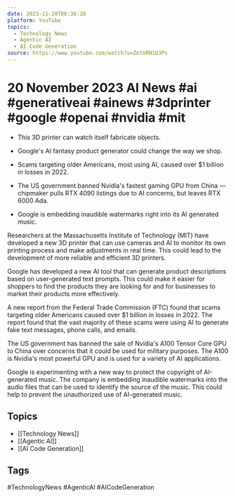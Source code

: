 ```yaml
---
date: 2023-11-20T06:36:20
platform: YouTube
topics:
  - Technology News
  - Agentic AI
  - AI Code Generation
source: https://www.youtube.com/watch?v=ZetVRN1Q3Ps
---
```

# 20 November 2023 AI News #ai #generativeai #ainews #3dprinter #google #openai #nvidia #mit

- This 3D printer can watch itself fabricate objects.

- Google's AI fantasy product generator could change the way we shop.

- Scams targeting older Americans, most using AI, caused over $1 billion in losses in 2022.

- The US government banned Nvidia's fastest gaming GPU from China — chipmaker pulls RTX 4090 listings due to AI concerns, but leaves RTX 6000 Ada.

- Google is embedding inaudible watermarks right into its AI generated music.

Researchers at the Massachusetts Institute of Technology (MIT) have developed a new 3D printer that can use cameras and AI to monitor its own printing process and make adjustments in real time. This could lead to the development of more reliable and efficient 3D printers.

Google has developed a new AI tool that can generate product descriptions based on user-generated text prompts. This could make it easier for shoppers to find the products they are looking for and for businesses to market their products more effectively.

A new report from the Federal Trade Commission (FTC) found that scams targeting older Americans caused over $1 billion in losses in 2022. The report found that the vast majority of these scams were using AI to generate fake text messages, phone calls, and emails.

The US government has banned the sale of Nvidia's A100 Tensor Core GPU to China over concerns that it could be used for military purposes. The A100 is Nvidia's most powerful GPU and is used for a variety of AI applications.

Google is experimenting with a new way to protect the copyright of AI-generated music. The company is embedding inaudible watermarks into the audio files that can be used to identify the source of the music. This could help to prevent the unauthorized use of AI-generated music.

## Topics
- [[Technology News]]
- [[Agentic AI]]
- [[AI Code Generation]]

## Tags
#TechnologyNews #AgenticAI #AICodeGeneration